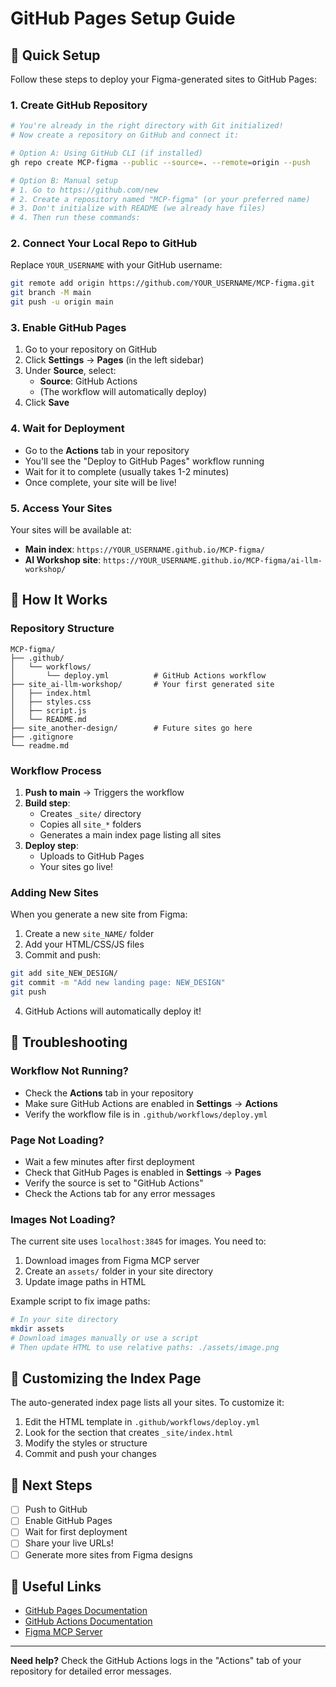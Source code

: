 # GitHub Pages Setup Guide

## 🚀 Quick Setup

Follow these steps to deploy your Figma-generated sites to GitHub Pages:

### 1. Create GitHub Repository

```bash
# You're already in the right directory with Git initialized!
# Now create a repository on GitHub and connect it:

# Option A: Using GitHub CLI (if installed)
gh repo create MCP-figma --public --source=. --remote=origin --push

# Option B: Manual setup
# 1. Go to https://github.com/new
# 2. Create a repository named "MCP-figma" (or your preferred name)
# 3. Don't initialize with README (we already have files)
# 4. Then run these commands:
```

### 2. Connect Your Local Repo to GitHub

Replace `YOUR_USERNAME` with your GitHub username:

```bash
git remote add origin https://github.com/YOUR_USERNAME/MCP-figma.git
git branch -M main
git push -u origin main
```

### 3. Enable GitHub Pages

1. Go to your repository on GitHub
2. Click **Settings** → **Pages** (in the left sidebar)
3. Under **Source**, select:
   - **Source**: GitHub Actions
   - (The workflow will automatically deploy)
4. Click **Save**

### 4. Wait for Deployment

- Go to the **Actions** tab in your repository
- You'll see the "Deploy to GitHub Pages" workflow running
- Wait for it to complete (usually takes 1-2 minutes)
- Once complete, your site will be live!

### 5. Access Your Sites

Your sites will be available at:

- **Main index**: `https://YOUR_USERNAME.github.io/MCP-figma/`
- **AI Workshop site**: `https://YOUR_USERNAME.github.io/MCP-figma/ai-llm-workshop/`

## 🎯 How It Works

### Repository Structure

```
MCP-figma/
├── .github/
│   └── workflows/
│       └── deploy.yml          # GitHub Actions workflow
├── site_ai-llm-workshop/       # Your first generated site
│   ├── index.html
│   ├── styles.css
│   ├── script.js
│   └── README.md
├── site_another-design/        # Future sites go here
├── .gitignore
└── readme.md
```

### Workflow Process

1. **Push to main** → Triggers the workflow
2. **Build step**:
   - Creates `_site/` directory
   - Copies all `site_*` folders
   - Generates a main index page listing all sites
3. **Deploy step**:
   - Uploads to GitHub Pages
   - Your sites go live!

### Adding New Sites

When you generate a new site from Figma:

1. Create a new `site_NAME/` folder
2. Add your HTML/CSS/JS files
3. Commit and push:

```bash
git add site_NEW_DESIGN/
git commit -m "Add new landing page: NEW_DESIGN"
git push
```

4. GitHub Actions will automatically deploy it!

## 🔧 Troubleshooting

### Workflow Not Running?

- Check the **Actions** tab in your repository
- Make sure GitHub Actions are enabled in **Settings** → **Actions**
- Verify the workflow file is in `.github/workflows/deploy.yml`

### Page Not Loading?

- Wait a few minutes after first deployment
- Check that GitHub Pages is enabled in **Settings** → **Pages**
- Verify the source is set to "GitHub Actions"
- Check the Actions tab for any error messages

### Images Not Loading?

The current site uses `localhost:3845` for images. You need to:

1. Download images from Figma MCP server
2. Create an `assets/` folder in your site directory
3. Update image paths in HTML

Example script to fix image paths:

```bash
# In your site directory
mkdir assets
# Download images manually or use a script
# Then update HTML to use relative paths: ./assets/image.png
```

## 🎨 Customizing the Index Page

The auto-generated index page lists all your sites. To customize it:

1. Edit the HTML template in `.github/workflows/deploy.yml`
2. Look for the section that creates `_site/index.html`
3. Modify the styles or structure
4. Commit and push your changes

## 📝 Next Steps

- [ ] Push to GitHub
- [ ] Enable GitHub Pages
- [ ] Wait for first deployment
- [ ] Share your live URLs!
- [ ] Generate more sites from Figma designs

## 🔗 Useful Links

- [GitHub Pages Documentation](https://docs.github.com/en/pages)
- [GitHub Actions Documentation](https://docs.github.com/en/actions)
- [Figma MCP Server](https://www.figma.com/developers/mcp)

---

**Need help?** Check the GitHub Actions logs in the "Actions" tab of your repository for detailed error messages.
